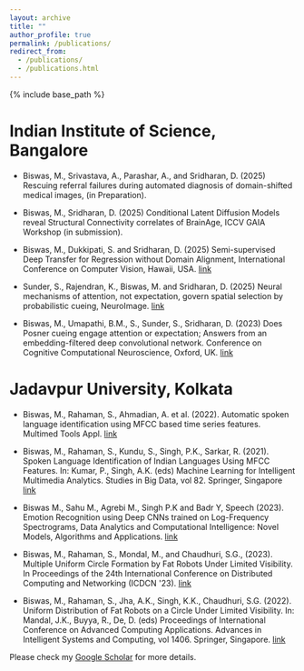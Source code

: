 ```yaml
---
layout: archive
title: ""
author_profile: true
permalink: /publications/
redirect_from: 
  - /publications/
  - /publications.html
---
```

{% include base_path %}

Indian Institute of Science, Bangalore
======

- Biswas, M., Srivastava, A., Parashar, A., and Sridharan, D. (2025) Rescuing referral failures during automated diagnosis of domain-shifted medical images, (in Preparation).

- Biswas, M., Sridharan, D. (2025) Conditional Latent Diffusion Models reveal Structural Connectivity correlates of BrainAge, ICCV GAIA Workshop (in submission).

- Biswas, M., Dukkipati, S. and Sridharan, D. (2025) Semi-supervised Deep Transfer for Regression without Domain Alignment, International Conference on Computer Vision, Hawaii, USA. [link](https://www.arxiv.org/abs/2509.05092)

- Sunder, S., Rajendran, K., Biswas, M. and Sridharan, D. (2025) Neural mechanisms of attention, not expectation, govern spatial selection by probabilistic cueing, NeuroImage. [link](https://www.sciencedirect.com/science/article/pii/S105381192500415X)

- Biswas, M., Umapathi, B.M., S., Sunder, S., Sridharan, D. (2023) Does Posner cueing engage attention or expectation; Answers from an embedding-filtered deep convolutional network. Conference on Cognitive Computational Neuroscience, Oxford, UK. [link](https://2023.ccneuro.org/view_paper.php?PaperNum=1280)

Jadavpur University, Kolkata
======

- Biswas, M., Rahaman, S., Ahmadian, A. et al. (2022). Automatic spoken language identification using MFCC based time series features. Multimed Tools Appl. [link](https://doi.org/10.1007/s11042-021-11439-1)

- Biswas, M., Rahaman, S., Kundu, S., Singh, P.K., Sarkar, R. (2021). Spoken Language Identification of Indian Languages Using MFCC Features. In: Kumar, P., Singh, A.K. (eds) Machine Learning for Intelligent Multimedia Analytics. Studies in Big Data, vol 82. Springer, Singapore [link](https://doi.org/10.1007/978-981-15-9492-2_12)

- Biswas M., Sahu M., Agrebi M., Singh P.K and Badr Y, Speech (2023). Emotion Recognition using Deep CNNs trained on Log-Frequency Spectrograms, Data Analytics and Computational Intelligence: Novel Models, Algorithms and Applications. [link](https://link.springer.com/chapter/10.1007/978-3-031-40688-1_5)


- Biswas, M., Rahaman, S., Mondal, M., and Chaudhuri, S.G., (2023). Multiple Uniform Circle Formation by Fat Robots Under Limited Visibility. In Proceedings of the 24th International Conference on Distributed Computing and Networking (ICDCN '23). [link](https://doi.org/10.1145/3571306.3571427)

- Biswas, M., Rahaman, S., Jha, A.K., Singh, K.K., Chaudhuri, S.G. (2022). Uniform Distribution of Fat Robots on a Circle Under Limited Visibility. In: Mandal, J.K., Buyya, R., De, D. (eds) Proceedings of International Conference on Advanced Computing Applications. Advances in Intelligent Systems and Computing, vol 1406. Springer, Singapore. [link](https://doi.org/10.1007/978-981-16-5207-3_54)

Please check my <a href="https://scholar.google.com/citations?user=ZvweIlQAAAAJ&hl=en" target="_top">Google Scholar</a> for more details.
